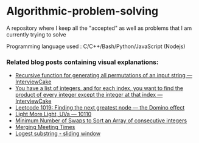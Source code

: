 # Algorithmic-problem-solving

A repository where I keep all the "accepted" as well as problems that I am currently trying to solve

Programming language used : C/C++/Bash/Python/JavaScript (Nodejs)

### Related blog posts containing visual explanations:

- [Recursive function for generating all permutations of an input string — InterviewCake](https://medium.com/consol/recursive-function-for-generating-all-permutations-of-an-input-string-interviewcake-dfb2c2a834e)
- [You have a list of integers, and for each index, you want to find the product of every integer except the integer at that index — InterviewCake](https://medium.com/consol/you-have-a-list-of-integers-and-for-each-index-you-want-to-find-the-product-of-every-integer-81c5f3c9b63a)
- [Leetcode 1019: Finding the next greatest node — the Domino effect](https://medium.com/consol/leetcode-1019-finding-the-next-greatest-node-the-domino-effect-a2786c0cf8fa)
- [Light More Light, UVa — 10110](https://medium.com/consol/light-more-light-uva-10110-8adfbe86a68f)
- [Minimum Number of Swaps to Sort an Array of consecutive integers](https://medium.com/consol/minimum-number-of-swaps-to-sort-an-array-of-consecutive-integers-5cad9c6533bb)
- [Merging Meeting Times](https://medium.com/consol/merging-meeting-times-327c3c634fa7)
- [Logest substring - sliding window](https://medium.com/consol/longest-substring-with-the-same-letters-after-replacement-sliding-window-a00760a36e85)
